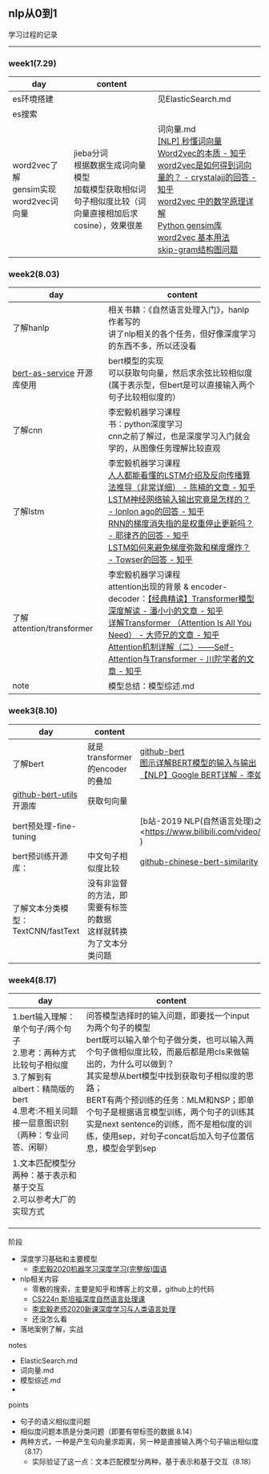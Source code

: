 ## nlp从0到1

学习过程的记录

---



### week1(7.29)

| day                                      | content                                                      |                                                              |
| ---------------------------------------- | ------------------------------------------------------------ | ------------------------------------------------------------ |
| es环境搭建                               |                                                              | 见ElasticSearch.md                                           |
| es搜索                                   |                                                              |                                                              |
| word2vec了解<br>gensim实现word2vec词向量 | jieba分词<br>根据数据生成词向量模型<br> 加载模型获取相似词<br> 句子相似度比较（词向量直接相加后求cosine），效果很差 | 词向量.md<br>[[NLP] 秒懂词向量Word2vec的本质 - 知乎 ](https://zhuanlan.zhihu.com/p/26306795) <br>  [word2vec是如何得到词向量的？ - crystalajj的回答 - 知乎](https://www.zhihu.com/question/44832436/answer/266068967)<br>[word2vec 中的数学原理详解](https://www.cnblogs.com/peghoty/p/3857839.html)<br> [Python gensim库word2vec 基本用法](https://www.cnblogs.com/Allen-rg/p/10589035.html)<br> [skip-gram结构图问题](https://zhuanlan.zhihu.com/p/65633189) |

### week2(8.03)

| day                                                          | content                                                      |
| ------------------------------------------------------------ | ------------------------------------------------------------ |
| 了解hanlp                                                    | 相关书籍：《自然语言处理入门》，hanlp作者写的<br> 讲了nlp相关的各个任务，但好像深度学习的东西不多，所以还没看 |
| [bert-as-service](https://github.com/hanxiao/bert-as-service) 开源库使用 | bert模型的实现<br> 可以获取句向量，然后求余弦比较相似度<br> (属于表示型，但bert是可以直接输入两个句子比较相似度的） |
| 了解cnn                                                      | 李宏毅机器学习课程<br> 书：python深度学习<br> cnn之前了解过，也是深度学习入门就会学的，从图像任务理解比较直观 |
| 了解lstm                                                     | 李宏毅机器学习课程<br> [人人都能看懂的LSTM介绍及反向传播算法推导（非常详细） - 陈楠的文章 - 知乎 ](https://zhuanlan.zhihu.com/p/83496936) <br> [LSTM神经网络输入输出究竟是怎样的？ - lonlon ago的回答 - 知乎](https://www.zhihu.com/question/41949741/answer/309529532)<br> [RNN的梯度消失指的是权重停止更新吗？ - 耶律齐的回答 - 知乎](https://www.zhihu.com/question/356489098/answer/900999182)<br> [LSTM如何来避免梯度弥散和梯度爆炸？ - Towser的回答 - 知乎](https://www.zhihu.com/question/34878706/answer/665429718) |
| 了解attention/transformer                                    | 李宏毅机器学习课程<br> attention出现的背景 & encoder-decoder：[【经典精读】Transformer模型深度解读 - 潘小小的文章 - 知乎](https://zhuanlan.zhihu.com/p/104393915)<br> [详解Transformer （Attention Is All You Need） - 大师兄的文章 - 知乎 ](https://zhuanlan.zhihu.com/p/48508221) <br> [Attention机制详解（二）——Self-Attention与Transformer - 川陀学者的文章 - 知乎](https://zhuanlan.zhihu.com/p/47282410)<br> |
| note                                                         | 模型总结：模型综述.md                                        |

### week3(8.10)

| day                                                          | content                                                      |                                                              |
| ------------------------------------------------------------ | ------------------------------------------------------------ | ------------------------------------------------------------ |
| 了解bert                                                     | 就是transformer的encoder的叠加                               | [github-bert](https://github.com/google-research/bert)<br> [图示详解BERT模型的输入与输出](https://www.cnblogs.com/gczr/p/11785930.html)<br>  [【NLP】Google BERT详解 - 李如的文章 - 知乎](https://zhuanlan.zhihu.com/p/46652512) |
| [github-bert-utils](https://github.com/terrifyzhao/bert-utils)开源库 | 获取句向量                                                   |                                                              |
| bert预处理-fine-tuning                                       |                                                              | [b站-2019 NLP(自然语言处理)之Bert课程]( <https://www.bilibili.com/video/BV1NJ411o7u3 ) |
| bert预训练开源库：                                           | 中文句子相似度比较                                           | [github-chinese-bert-similarity](https://github.com/policeme/chinese-bert-similarity) |
| 了解文本分类模型：TextCNN/fastText                           | 没有非监督的方法，即需要有标签的数据<br>这样就转换为了文本分类问题 |                                                              |

### week4(8.17)

| day                                                          | content                                                      |
| ------------------------------------------------------------ | ------------------------------------------------------------ |
| 1.bert输入理解：单个句子/两个句子<br> 2.思考：两种方式比较句子相似度<br> 3.了解到有albert：精简版的bert<br> 4.思考:不相关问题接一层意图识别（两种：专业问答、闲聊） | 问答模型选择时的输入问题，即要找一个input为两个句子的模型<br>bert既可以输入单个句子做分类，也可以输入两个句子做相似度比较，而最后都是用cls来做输出的，为什么可以做到？<br> 其实是想从bert模型中找到获取句子相似度的思路；<br> BERT有两个预训练的任务：MLM和NSP；即单个句子是根据语言模型训练，两个句子的训练其实是next sentence的训练，而不是相似度的训练，使用sep，对句子concat后加入句子位置信息，模型会学到sep |
| 1.文本匹配模型分两种：基于表示和基于交互<br>2.可以参考大厂的实现方式 |                                                              |
|                                                              |                                                              |
|                                                              |                                                              |
|                                                              |                                                              |



阶段

- 深度学习基础和主要模型
  - [李宏毅2020机器学习深度学习(完整版)国语](https://www.bilibili.com/video/BV1JE411g7XF )
- nlp相关内容
  - 零散的搜索，主要是知乎和博客上的文章，github上的代码
  - [CS224n 斯坦福深度自然语言处理课](https://www.bilibili.com/video/BV1pt411h7aT)
  - [李宏毅老师2020新课深度学习与人类语言处理](https://www.bilibili.com/video/BV1RE411g7rQ)
  - 还没怎么看
- 落地案例了解，实战



notes

- ElasticSearch.md
- 词向量.md
- 模型综述.md
- 



points

- 句子的语义相似度问题
- 相似度问题本质是分类问题（即要有带标签的数据 8.14）
- 两种方式，一种是产生句向量求距离，另一种是直接输入两个句子输出相似度（8.17）
  - 实际验证了这一点：文本匹配模型分两种，基于表示和基于交互（8.18）

















